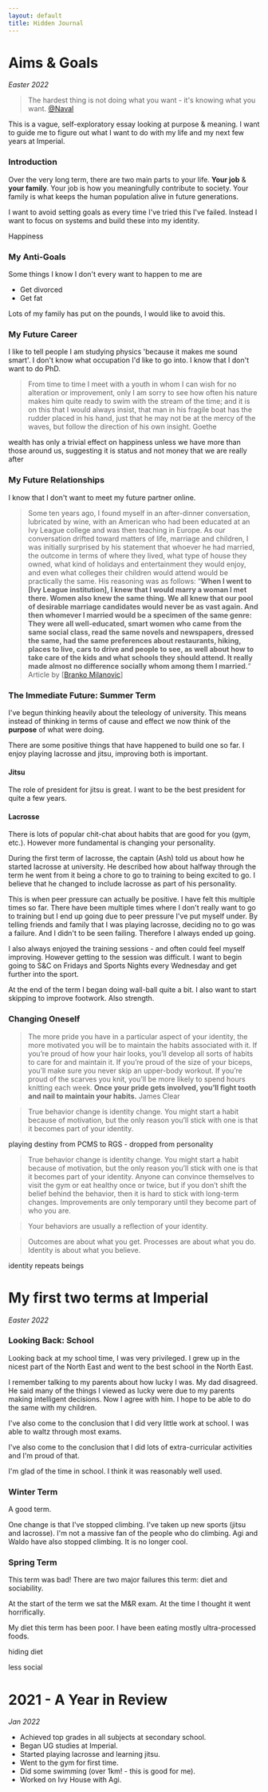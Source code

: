 ```yaml
---
layout: default
title: Hidden Journal
---
```

# Aims & Goals

*Easter 2022*

>The hardest thing is not doing what you want - it's knowing what you want. [@Naval](https://twitter.com/NavalismHQ/status/1514833143294877700)

This is a vague, self-exploratory essay looking at purpose & meaning. I want to guide me to figure out what I want to do with my life and my next few years at Imperial.

### Introduction

Over the very long term, there are two main parts to your life. **Your job** & **your family**. Your job is how you meaningfully contribute to society. Your family is what keeps the human population alive in future generations.

I want to avoid setting goals as every time I've tried this I've failed. Instead I want to focus on systems and build these into my identity.

Happiness

### My Anti-Goals

Some things I know I don't every want to happen to me are

* Get divorced
* Get fat

Lots of my family has put on the pounds, I would like to avoid this.

### My Future Career

I like to tell people I am studying physics 'because it makes me sound smart'. I don't know what occupation I'd like to go into. I know that I don't want to do PhD.

>From time to time I meet with a youth in whom I can wish for no alteration or improvement, only I am sorry to see how often his nature makes him quite ready to swim with the stream of the time; and it is on this that I would always insist, that man in his fragile boat has the rudder placed in his hand, just that he may not be at the mercy of the waves, but follow the direction of his own insight. Goethe

wealth has only a trivial effect on happiness unless we have more than those around us, suggesting it is status and not money that we are really after

### My Future Relationships

I know that I don't want to meet my future partner online.

>Some ten years ago, I found myself in an after-dinner conversation, lubricated by wine, with an American who had been educated at an Ivy League college and was then teaching in Europe. As our conversation drifted toward matters of life, marriage and children, I was initially surprised by his statement that whoever he had married, the outcome in terms of where they lived, what type of house they owned, what kind of holidays and entertainment they would enjoy, and even what colleges their children would attend would be practically the same. His reasoning was as follows: “**When I went to [Ivy League institution], I knew that I would marry a woman I met there. Women also knew the same thing. We all knew that our pool of desirable marriage candidates would never be as vast again. And then whomever I married would be a specimen of the same genre: They were all well-educated, smart women who came from the same social class, read the same novels and newspapers, dressed the same, had the same preferences about restaurants, hiking, places to live, cars to drive and people to see, as well about how to take care of the kids and what schools they should attend. It really made almost no difference socially whom among them I married.**” Article by [[Branko Milanovic](https://quillette.com/2019/10/18/rich-like-me-how-assortative-mating-is-driving-income-inequality/)]

### The Immediate Future: Summer Term

I've begun thinking heavily about the teleology of university. This means instead of thinking in terms of cause and effect we now think of the **purpose** of what were doing.

There are some positive things that have happened to build one so far. I enjoy playing lacrosse and jitsu, improving both is important.

#### Jitsu

The role of president for jitsu is great. I want to be the best president for quite a few years.

#### Lacrosse

There is lots of popular chit-chat about habits that are good for you (gym, etc.). However more fundamental is changing your personality.

During the first term of lacrosse, the captain (Ash) told us about how he started lacrosse at university. He described how about halfway through the term he went from it being a chore to go to training to being excited to go. I believe that he changed to include lacrosse as part of his personality.

This is when peer pressure can actually be positive. I have felt this multiple times so far. There have been multiple times where I don't really want to go to training but I end up going due to peer pressure I've put myself under. By telling friends and family that I was playing lacrosse, deciding no to go was a failure. And I didn't to be seen failing. Therefore I always ended up going.

I also always enjoyed the training sessions - and often could feel myself improving. However getting to the session was difficult. I want to begin going to S&C on Fridays and Sports Nights every Wednesday and get further into the sport.

At the end of the term I began doing wall-ball quite a bit. I also want to start skipping to improve footwork. Also strength.

### Changing Oneself

>The more pride you have in a particular aspect of your identity, the more motivated you will be to maintain the habits associated with it. If you’re proud of how your hair looks, you’ll develop all sorts of habits to care for and maintain it. If you’re proud of the size of your biceps, you’ll make sure you never skip an upper-body workout. If you’re proud of the scarves you knit, you’ll be more likely to spend hours knitting each week. **Once your pride gets involved, you’ll fight tooth and nail to maintain your habits.** James Clear

>True behavior change is identity change. You might start a habit because of motivation, but the only reason you’ll stick with one is that it becomes part of your identity.

playing destiny from PCMS to RGS - dropped from personality

>True behavior change is identity change. You might start a habit because of motivation, but the only reason you’ll stick with one is that it becomes part of your identity. Anyone can convince themselves to visit the gym or eat healthy once or twice, but if you don’t shift the belief behind the behavior, then it is hard to stick with long-term changes. Improvements are only temporary until they become part of who you are.

>Your behaviors are usually a reflection of your identity.

>Outcomes are about what you get. Processes are about what you do. Identity is about what you believe.

identity repeats beings

# My first two terms at Imperial

*Easter 2022*

### Looking Back: School

Looking back at my school time, I was very privileged. I grew up in the nicest part of the North East and went to the best school in the North East.

I remember talking to my parents about how lucky I was. My dad disagreed. He said many of the things I viewed as lucky were due to my parents making intelligent decisions. Now I agree with him. I hope to be able to do the same with my children.

I've also come to the conclusion that I did very little work at school. I was able to waltz through most exams.

I've also come to the conclusion that I did lots of extra-curricular activities and I'm proud of that.

I'm glad of the time in school. I think it was reasonably well used.

### Winter Term

A good term.

One change is that I've stopped climbing. I've taken up new sports (jitsu and lacrosse). I'm not a massive fan of the people who do climbing. Agi and Waldo have also stopped climbing. It is no longer cool.

### Spring Term

This term was bad! There are two major failures this term: diet and sociability.

At the start of the term we sat the M&R exam. At the time I thought it went horrifically.

My diet this term has been poor. I have been eating mostly ultra-processed foods.

hiding diet

less social

# 2021 - A Year in Review

*Jan 2022*
- Achieved top grades in all subjects at secondary school.
- Began UG studies at Imperial.
- Started playing lacrosse and learning jitsu.
- Went to the gym for first time.
- Did some swimming (over 1km! - this is good for me).
- Worked on Ivy House with Agi.
